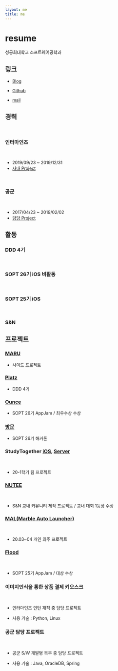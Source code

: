 ```yaml
---
layout: me
title: me
---
```


# resume

성공회대학교 소프트웨어공학과

## 링크 

- [Blog](http://blog.5anniversary.dev)

- [Github](https://github.com/5anniversary)

- [mail](mailto:oh.junhyeon95@gmail.com)

## 경력
<br>

### 인터마인즈
<br>

- 2019/09/23 ~ 2019/12/31
- [사내 Project](#이미지인식을-통한-상품-결제-키오스크)
<br>

### 공군
<br>

- 2017/04/23 ~ 2019/02/02
- [담당 Project](#공군-담당-프로젝트)


## 활동

### DDD 4기
<br>

### SOPT 26기 iOS 비활동
<br>

### SOPT 25기 iOS
<br>

### S&N 

## 프로젝트

### [MARU]()
- 사이드 프로젝트

### [Platz]()
- DDD 4기

### [Ounce](https://5anniversary.dev/20200727/Ounce)
- SOPT 26기 AppJam / 최우수상 수상

### [방문](https://5anniversary.dev/20200604/BangMoon)

- SOPT 26기 해커톤

### StudyTogether [iOS](https://5anniversary.dev/20200401/StudyTogether_iOS), [Server](https://5anniversary.dev/20200401/StudyTogether_Server)
<br>

- 20-1학기 팀 프로젝트

### [NUTEE](https://5anniversary.dev/20200104/NUTEE-iOS)
<br>

- S&N 교내 커뮤니티 제작 프로젝트 / 교내 대회 1등상 수상

### [MAL(Marble Auto Launcher)](https://apps.apple.com/kr/app/mal-battery-detecter/id1514115590)
<br>

- 20.03~04 개인 외주 프로젝트

### [Flood](https://5anniversary.dev/20191221/Flood_iOS)
<br>

- SOPT 25기 AppJam / 대상 수상

### 이미지인식을 통한 상품 결제 키오스크
<br>

- 인터마인즈 인턴 재직 중 담당 프로젝트

- 사용 기술 : Python, Linux

### 공군 담당 프로젝트
<br>

- 공군 S/W 개발병 복무 중 담당 프로젝트 

- 사용 기술 : Java, OracleDB, Spring


